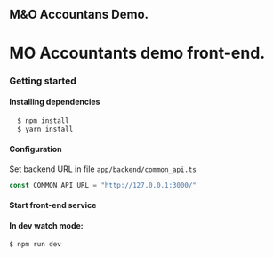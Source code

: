 ## M&O Accountans Demo.

# MO Accountants demo front-end.

### Getting started

#### Installing dependencies

```ts
  $ npm install
  $ yarn install
```

#### Configuration
Set backend URL in file `app/backend/common_api.ts`

```ts
const COMMON_API_URL = "http://127.0.0.1:3000/"
```

#### Start front-end service

#### In dev watch mode:
```
$ npm run dev
```
